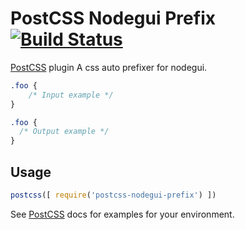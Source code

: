 # PostCSS Nodegui Prefix [![Build Status][ci-img]][ci]

[PostCSS] plugin A css auto prefixer for nodegui.

[PostCSS]: https://github.com/postcss/postcss
[ci-img]:  https://travis-ci.org/master-atul/postcss-nodegui-prefix.svg
[ci]:      https://travis-ci.org/master-atul/postcss-nodegui-prefix

```css
.foo {
    /* Input example */
}
```

```css
.foo {
  /* Output example */
}
```

## Usage

```js
postcss([ require('postcss-nodegui-prefix') ])
```

See [PostCSS] docs for examples for your environment.
